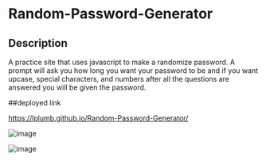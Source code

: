 # Random-Password-Generator


## Description
A practice site that uses javascript to make a randomize password. A prompt will ask you how long you want your password to be and if you want upcase, special characters, and numbers
after all the questions are answered you will be given the password.

##deployed link 

https://lplumb.github.io/Random-Password-Generator/



![image](https://user-images.githubusercontent.com/74584167/126411753-416fa159-4fcb-4444-a08a-786253e4e77e.png)


![image](https://user-images.githubusercontent.com/74584167/126411778-a9e94ed1-ad96-467a-b72b-feb16fbc2cd1.png)
